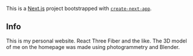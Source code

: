 This is a [Next.js](https://nextjs.org/) project bootstrapped with [`create-next-app`](https://github.com/vercel/next.js/tree/canary/packages/create-next-app).

## Info

This is my personal website. React Three Fiber and the like. The 3D model of me on the homepage was made using photogrammetry and Blender. 